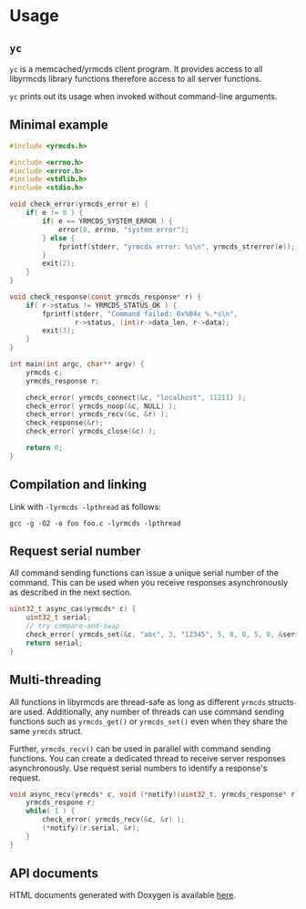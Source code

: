 Usage
=====

`yc`
----

`yc` is a memcached/yrmcds client program.  It provides access to all
libyrmcds library functions therefore access to all server functions.

`yc` prints out its usage when invoked without command-line arguments.

Minimal example
---------------

```c
#include <yrmcds.h>

#include <errno.h>
#include <error.h>
#include <stdlib.h>
#include <stdio.h>

void check_error(yrmcds_error e) {
    if( e != 0 ) {
        if( e == YRMCDS_SYSTEM_ERROR ) {
            error(0, errno, "system error");
        } else {
            fprintf(stderr, "yrmcds error: %s\n", yrmcds_strerror(e));
        }
        exit(2);
    }
}

void check_response(const yrmcds_response* r) {
    if( r->status != YRMCDS_STATUS_OK ) {
        fprintf(stderr, "Command failed: 0x%04x %.*s\n",
                r->status, (int)r->data_len, r->data);
        exit(3);
    }
}

int main(int argc, char** argv) {
    yrmcds c;
    yrmcds_response r;

    check_error( yrmcds_connect(&c, "localhost", 11211) );
    check_error( yrmcds_noop(&c, NULL) );
    check_error( yrmcds_recv(&c, &r) );
    check_response(&r);
    check_error( yrmcds_close(&c) );

    return 0;
}
```

Compilation and linking
-----------------------

Link with `-lyrmcds -lpthread` as follows:

```
gcc -g -O2 -o foo foo.c -lyrmcds -lpthread
```

Request serial number
---------------------

All command sending functions can issue a unique serial number of the
command.  This can be used when you receive responses asynchronously
as described in the next section.

```c
uint32_t async_cas(yrmcds* c) {
    uint32_t serial;
    // try compare-and-swap
    check_error( yrmcds_set(&c, "abc", 3, "12345", 5, 0, 0, 5, 0, &serial) );
    return serial;
}
```

Multi-threading
---------------

All functions in libyrmcds are thread-safe as long as different `yrmcds`
structs are used.  Additionally, any number of threads can use command
sending functions such as `yrmcds_get()` or `yrmcds_set()` even when
they share the same `yrmcds` struct.

Further, `yrmcds_recv()` can be used in parallel with command sending
functions.  You can create a dedicated thread to receive server responses
asynchronously.  Use request serial numbers to identify a response's
request.

```c
void async_recv(yrmcds* c, void (*notify)(uint32_t, yrmcds_response* r)) {
    yrmcds_respone r;
    while( 1 ) {
        check_error( yrmcds_recv(&c, &r) );
        (*notify)(r.serial, &r);
    }
}
```

API documents
-------------

HTML documents generated with Doxygen is available [here][api].


[api]: http://cybozu.github.io/libyrmcds/html/
